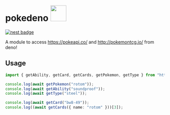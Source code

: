 # pokedeno <a href="https://pokeapi.co/api/v2/pokemon/rotom"><img src='https://raw.githubusercontent.com/PokeAPI/sprites/master/sprites/pokemon/479.png' height=50px/></a>

[![nest badge](https://nest.land/badge.svg)](https://nest.land/package/pokedeno)

A module to access https://pokeapi.co/ and http://pokemontcg.io/ from deno!

## Usage

```ts
import { getAbility, getCard, getCards, getPokemon, getType } from "https://x.nest.land/pokedeno@0.2.1/mod.ts";

console.log(await getPokemon("rotom"));
console.log(await getAbility("soundproof"));
console.log(await getType("steel"));

console.log(await getCard("bw8-49"));
console.log((await getCards({ name: "rotom" }))[3]);
```
